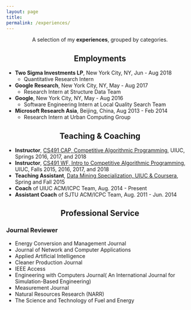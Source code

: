 ```yaml
---
layout: page
title: 
permalink: /experiences/
---
```


<p align="center">
A selection of my <b>experiences</b>, grouped by categories.
</p>

## <center>Employments</center>

- **Two Sigma Investments LP**, New York City, NY,  Jun - Aug 2018
  * Quantitative Research Intern
- **Google Research**, New York City, NY, May - Aug 2017
  * Research Intern at Structure Data Team
- **Google**, New York City, NY, May - Aug 2016
  * Software Engineering Intern at Local Quality Search Team
- **Microsoft Research Asia**, Beijing, China, Aug 2013 - Feb 2014
  * Research Intern at Urban Computing Group

## <center>Teaching & Coaching</center>

- **Instructor**, [CS491 CAP, Competitive Algorithmic Programming](https://pages.github-dev.cs.illinois.edu/sig-icpc/cs491-cap), UIUC, Springs 2016, 2017, and 2018
- **Instructor**, [CS491 WF, Intro to Competitive Algorithmic Programming](https://pages.github-dev.cs.illinois.edu/sig-icpc/cs491-wf/), UIUC, Falls 2015, 2016, 2017, and 2018
- **Teaching Assistant**, [Data Mining Specialization, UIUC & Coursera](https://www.coursera.org/specializations/data-mining), Spring and Fall 2015
- **Coach** of UIUC ACM/ICPC Team, Aug. 2014 - Present
- **Assistant Coach** of SJTU ACM/ICPC Team, Aug. 2011 - Jun. 2014


## <center>Professional Service</center>


### Journal Reviewer

- Energy Conversion and Management Journal
- Journal of Network and Computer Applications
- Applied Artificial Intelligence
- Cleaner Production Journal
- IEEE Access
- Engineering with Computers Journal( An International Journal for Simulation-Based Engineering)
- Measurement Journal
- Natural Resources Research (NARR)
- The Science and Technology of Fuel and Energy

